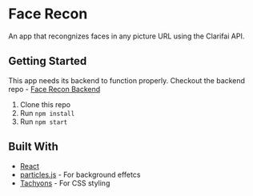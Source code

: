 # Face Recon

An app that recongnizes faces in any picture URL using the Clarifai API.

## Getting Started

This app needs its backend to function properly. 
Checkout the backend repo - [Face Recon Backend](https://github.com/guvarallo/facerecognition-api)

1. Clone this repo
2. Run `npm install`
3. Run `npm start`

## Built With

* [React](https://reactjs.org/)
* [particles.js](https://github.com/VincentGarreau/particles.js/) - For background effetcs
* [Tachyons](http://tachyons.io/) - For CSS styling
